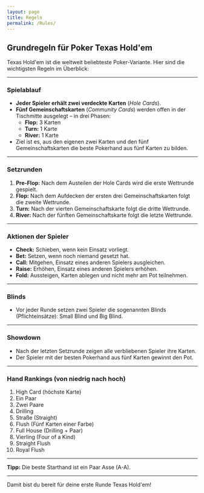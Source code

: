 ```yaml
---
layout: page
title: Regeln
permalink: /Rules/
---
```


## Grundregeln für Poker Texas Hold'em

Texas Hold'em ist die weltweit beliebteste Poker-Variante. Hier sind die wichtigsten Regeln im Überblick:

---

### **Spielablauf**

- **Jeder Spieler erhält zwei verdeckte Karten** (*Hole Cards*).
- **Fünf Gemeinschaftskarten** (*Community Cards*) werden offen in der Tischmitte ausgelegt – in drei Phasen:
  - **Flop:** 3 Karten
  - **Turn:** 1 Karte
  - **River:** 1 Karte
- Ziel ist es, aus den eigenen zwei Karten und den fünf Gemeinschaftskarten die beste Pokerhand aus fünf Karten zu bilden.

---

### **Setzrunden**

1. **Pre-Flop:** Nach dem Austeilen der Hole Cards wird die erste Wettrunde gespielt.
2. **Flop:** Nach dem Aufdecken der ersten drei Gemeinschaftskarten folgt die zweite Wettrunde.
3. **Turn:** Nach der vierten Gemeinschaftskarte folgt die dritte Wettrunde.
4. **River:** Nach der fünften Gemeinschaftskarte folgt die letzte Wettrunde.

---

### **Aktionen der Spieler**

- **Check:** Schieben, wenn kein Einsatz vorliegt.
- **Bet:** Setzen, wenn noch niemand gesetzt hat.
- **Call:** Mitgehen, Einsatz eines anderen Spielers ausgleichen.
- **Raise:** Erhöhen, Einsatz eines anderen Spielers erhöhen.
- **Fold:** Aussteigen, Karten ablegen und nicht mehr am Pot teilnehmen.

---

### **Blinds**

- Vor jeder Runde setzen zwei Spieler die sogenannten Blinds (Pflichteinsätze): Small Blind und Big Blind.

---

### **Showdown**

- Nach der letzten Setzrunde zeigen alle verbliebenen Spieler ihre Karten.
- Der Spieler mit der besten Pokerhand aus fünf Karten gewinnt den Pot.

---

### **Hand Rankings (von niedrig nach hoch)**

1. High Card (höchste Karte)
2. Ein Paar
3. Zwei Paare
4. Drilling
5. Straße (Straight)
6. Flush (Fünf Karten einer Farbe)
7. Full House (Drilling + Paar)
8. Vierling (Four of a Kind)
9. Straight Flush
10. Royal Flush

---

**Tipp:** Die beste Starthand ist ein Paar Asse (A-A).

---

Damit bist du bereit für deine erste Runde Texas Hold'em!
